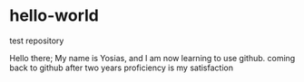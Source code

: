 # hello-world
test repository

Hello there;
My name is Yosias, and I am now learning to use github.
coming back to github after two years
proficiency is my satisfaction
